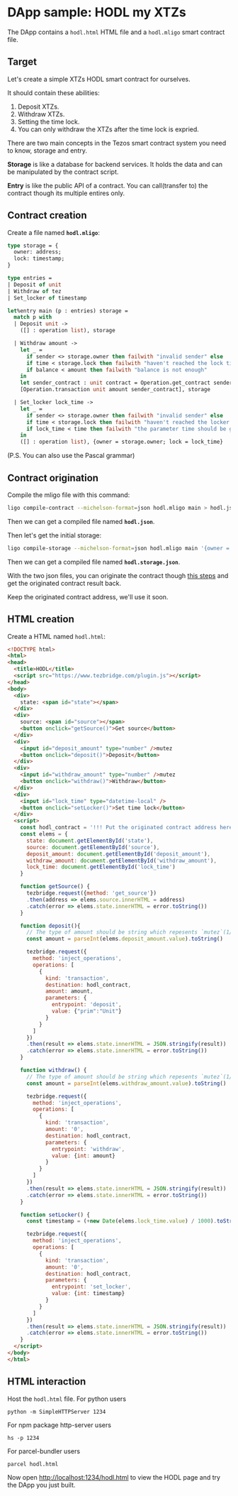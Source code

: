 # DApp sample: HODL my XTZs

The DApp contains a `hodl.html` HTML file and a `hodl.mligo` smart contract file.

## Target
Let's create a simple XTZs HODL smart contract for ourselves. 

It should contain these abilities:
1. Deposit XTZs.
2. Withdraw XTZs.
3. Setting the time lock.
4. You can only withdraw the XTZs after the time lock is expried.

There are two main concepts in the Tezos smart contract system you need to know, storage and entry.

**Storage** is like a database for backend services. It holds the data and can be manipulated by the contract script.

**Entry** is like the public API of a contract. You can call(transfer to) the contract though its multiple entires only.

## Contract creation

Create a file named **`hodl.mligo`**:
```ocaml
type storage = {
  owner: address;
  lock: timestamp;
}

type entries =
| Deposit of unit
| Withdraw of tez
| Set_locker of timestamp

let%entry main (p : entries) storage = 
  match p with
  | Deposit unit ->
    ([] : operation list), storage

  | Withdraw amount ->
    let _ = 
      if sender <> storage.owner then failwith "invalid sender" else
      if time < storage.lock then failwith "haven't reached the lock time" else
      if balance < amount then failwith "balance is not enough"
    in
    let sender_contract : unit contract = Operation.get_contract sender in
    [Operation.transaction unit amount sender_contract], storage

  | Set_locker lock_time ->
    let _ =
      if sender <> storage.owner then failwith "invalid sender" else
      if time < storage.lock then failwith "haven't reached the locker time" else
      if lock_time < time then failwith "the parameter time should be greater than current time"
    in
    ([] : operation list), {owner = storage.owner; lock = lock_time}

```

(P.S. You can also use the Pascal grammar)

## Contract origination
Compile the mligo file with this command:
```sh
ligo compile-contract --michelson-format=json hodl.mligo main > hodl.json
```

Then we can get a compiled file named **`hodl.json`**.

Then let's get the initial storage:
```sh
ligo compile-storage --michelson-format=json hodl.mligo main '{owner = "PUT THE FaucetA ADDRESS HERE!!!"; locker = 0}' > hodl.storage.json
```

Then we can get a compiled file named **`hodl.storage.json`**.

With the two json files, you can originate the contract though [this steps](/dapp/originate_contract) and get the originated contract result back.

Keep the originated contract address, we'll use it soon.

## HTML creation

Create a HTML named `hodl.html`:
```html
<!DOCTYPE html>
<html>
<head>
  <title>HODL</title>
  <script src="https://www.tezbridge.com/plugin.js"></script>
</head>
<body>
  <div>
    state: <span id="state"></span>
  </div>
  <div>
    source: <span id="source"></span>
    <button onclick="getSource()">Get source</button>
  </div>
  <div>
    <input id="deposit_amount" type="number" />mutez
    <button onclick="deposit()">Deposit</button>
  </div>
  <div>
    <input id="withdraw_amount" type="number" />mutez
    <button onclick="withdraw()">Withdraw</button>
  </div>
  <div>
    <input id="lock_time" type="datetime-local" />
    <button onclick="setLocker()">Set time lock</button>
  </div>
  <script>
    const hodl_contract = '!!! Put the originated contract address here !!!'
    const elems = {
      state: document.getElementById('state'),
      source: document.getElementById('source'),
      deposit_amount: document.getElementById('deposit_amount'),
      withdraw_amount: document.getElementById('withdraw_amount'),
      lock_time: document.getElementById('lock_time')
    }

    function getSource() {
      tezbridge.request({method: 'get_source'})
      .then(address => elems.source.innerHTML = address)
      .catch(error => elems.state.innerHTML = error.toString())
    }

    function deposit(){
      // The type of amount should be string which repesents `mutez`(1/1000000XTZ)
      const amount = parseInt(elems.deposit_amount.value).toString()

      tezbridge.request({
        method: 'inject_operations',
        operations: [
          {
            kind: 'transaction',
            destination: hodl_contract,
            amount: amount,
            parameters: {
              entrypoint: 'deposit',
              value: {"prim":"Unit"}
            }
          }
        ]
      })
      .then(result => elems.state.innerHTML = JSON.stringify(result))
      .catch(error => elems.state.innerHTML = error.toString())
    }

    function withdraw() {
      // The type of amount should be string which repesents `mutez`(1/1000000XTZ)
      const amount = parseInt(elems.withdraw_amount.value).toString()

      tezbridge.request({
        method: 'inject_operations',
        operations: [
          {
            kind: 'transaction',
            amount: '0',
            destination: hodl_contract,
            parameters: {
              entrypoint: 'withdraw',
              value: {int: amount}
            }
          }
        ]
      })
      .then(result => elems.state.innerHTML = JSON.stringify(result))
      .catch(error => elems.state.innerHTML = error.toString())
    }

    function setLocker() {
      const timestamp = (+new Date(elems.lock_time.value) / 1000).toString()

      tezbridge.request({
        method: 'inject_operations',
        operations: [
          {
            kind: 'transaction',
            amount: '0',
            destination: hodl_contract,
            parameters: {
              entrypoint: 'set_locker',
              value: {int: timestamp}
            }
          }
        ]
      })
      .then(result => elems.state.innerHTML = JSON.stringify(result))
      .catch(error => elems.state.innerHTML = error.toString())
    }
  </script>
</body>
</html>
```

## HTML interaction

Host the `hodl.html` file.
For python users
```
python -m SimpleHTTPServer 1234
```

For npm package http-server users
```
hs -p 1234
```

For parcel-bundler users
```
parcel hodl.html
```

Now open [http://localhost:1234/hodl.html](http://localhost:1234/hodl.html) to view the HODL page and try the DApp you just built.